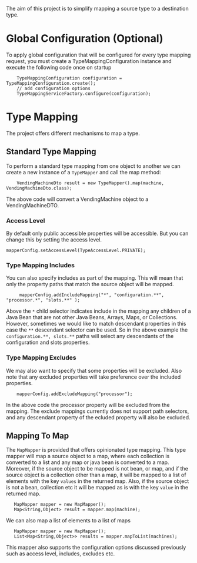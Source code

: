 The aim of this project is to simplify mapping a source type to a destination type.


# Global Configuration (Optional)
To apply global configuration that will be configured for every type mapping request, you must create a TypeMappingConfiguration instance and execute the following code once on startup 


```
	TypeMappingConfiguration configuration = TypeMappingConfiguration.create();
	// add configuration options
	TypeMappingServiceFactory.configure(configuration);

```


# Type Mapping
The project offers different mechanisms to map a type.


## Standard Type Mapping
To perform a standard type mapping from one object to another we can create a new instance of a  ``TypeMapper`` and call the map method:


```
	VendingMachineDto result = new TypeMapper().map(machine, VendingMachineDto.class);

```

The above code will convert a VendingMachine object to a VendingMachineDTO.  


### Access Level
By default only public accessible properties will be accessible.  But you can change this by setting the access level.


```
mapperConfig.setAccessLevel(TypeAccessLevel.PRIVATE);

```


### Type Mapping Includes
You can also specify includes as part of the mapping. This will mean that only the property paths that match the source object will be mapped.


```
	 mapperConfig.addIncludeMapping("*", "configuration.**", "processor.*", "slots.**" );

```

Above the ``*`` child selector indicates include in the mapping any children of a Java Bean that are not other Java Beans, Arrays, Maps, or Collections.   However, sometimes we would like to match descendant properties in this case the ``**`` descendant selector can be used.  So in the above example the `configuration.**, slots.**` paths will select any descendants of the configuration and slots properties.


### Type Mapping Excludes
We may also want to specify that some properties will be excluded.  Also note that any excluded properties will take preference over the included properties. 


```
	mapperConfig.addExcludeMapping("processor");

```

In the above code the processor property will be excluded from the mapping.  The exclude mappings currently does not support path selectors, and any descendant property of the ecluded property will also be excluded.



## Mapping To Map
The `MapMapper` is provided that offers opinionated type mapping. This type mapper will map a source object to a map, where each collection is converted to a list and any map or java bean is converted to a map.
Moreover, if the source object to be mapped is not bean, or map, and if the source object is a collection other than a map, it will be mapped to a list of elements with the key `values` in the returned map.  Also, if the source object is not a bean, collection etc it will be mapped as is with the key `value` in the returned map. 


```
   MapMapper mapper = new MapMapper();
   Map<String,Object> result = mapper.map(machine);

```

We can also map a list of elements to a list of maps

```
   MapMapper mapper = new MapMapper();
   List<Map<String,Object>> results = mapper.mapToList(machines);

```

This mapper also supports the configuration options discussed previously such as access level, includes, excludes etc.
